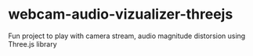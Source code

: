 # webcam-audio-vizualizer-threejs
Fun project to play with camera stream, audio magnitude distorsion using Three.js library
